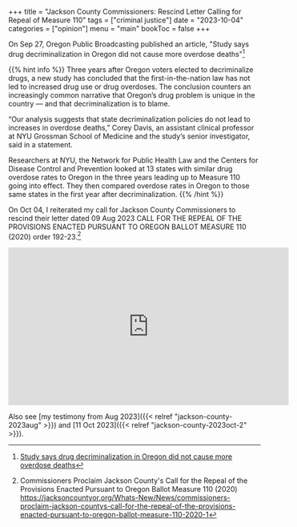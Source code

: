 +++
title = "Jackson County Commissioners: Rescind Letter Calling for Repeal of Measure 110"
tags = ["criminal justice"]
date = "2023-10-04"
categories = ["opinion"]
menu = "main"
bookToc = false
+++

On Sep 27, Oregon Public Broadcasting published an article, "Study says drug decriminalization in Oregon did not cause more overdose deaths"[^levinson]

{{% hint info %}}
Three years after Oregon voters elected to decriminalize drugs, a new study has concluded that the first-in-the-nation law has not led to increased drug use or drug overdoses. The conclusion counters an increasingly common narrative that Oregon’s drug problem is unique in the country — and that decriminalization is to blame.

“Our analysis suggests that state decriminalization policies do not lead to increases in overdose deaths,” Corey Davis, an assistant clinical professor at NYU Grossman School of Medicine and the study’s senior investigator, said in a statement.

Researchers at NYU, the Network for Public Health Law and the Centers for Disease Control and Prevention looked at 13 states with similar drug overdose rates to Oregon in the three years leading up to Measure 110 going into effect. They then compared overdose rates in Oregon to those same states in the first year after decriminalization.
{{% /hint %}}

On Oct 04, I reiterated my call for Jackson County Commissioners to rescind their letter dated 09 Aug 2023 CALL FOR THE REPEAL OF THE PROVISIONS ENACTED PURSUANT TO OREGON BALLOT MEASURE 110 (2020) order 192-23.[^jackson2023]

<iframe width="560" height="315" src="https://www.youtube.com/embed/mDPADCkvq6Y?si=4hAfD-5FMwYc6Jjc" title="YouTube video player" frameborder="0" allow="accelerometer; autoplay; clipboard-write; encrypted-media; gyroscope; picture-in-picture; web-share" allowfullscreen></iframe>

Also see [my testimony from Aug 2023]({{< relref "jackson-county-2023aug" >}}) and [11 Oct 2023]({{< relref "jackson-county-2023oct-2" >}}).

[^levinson]: [Study says drug decriminalization in Oregon did not cause more overdose deaths](https://www.opb.org/article/2023/09/27/oregon-drug-decriminalization-measure-110-overdose-deaths/?outputType=amp)

[^jackson2023]: Commissioners Proclaim Jackson County's Call for the Repeal of the Provisions Enacted Pursuant to Oregon Ballot Measure 110 (2020) https://jacksoncountyor.org/Whats-New/News/commissioners-proclaim-jackson-countys-call-for-the-repeal-of-the-provisions-enacted-pursuant-to-oregon-ballot-measure-110-2020-1
